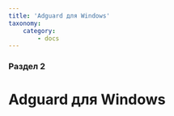 ```yaml
---
title: 'Adguard для Windows'
taxonomy:
    category:
        - docs
---
```


### Раздел 2

# Adguard для Windows